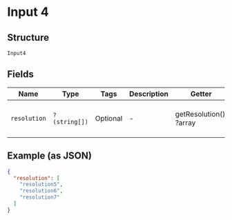 
# Input 4

## Structure

`Input4`

## Fields

| Name | Type | Tags | Description | Getter | Setter |
|  --- | --- | --- | --- | --- | --- |
| `resolution` | `?(string[])` | Optional | - | getResolution(): ?array | setResolution(?array resolution): void |

## Example (as JSON)

```json
{
  "resolution": [
    "resolution5",
    "resolution6",
    "resolution7"
  ]
}
```


